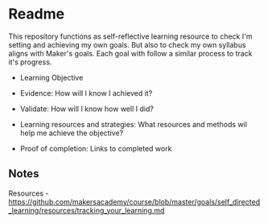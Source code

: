 # Readme

This repository functions as self-reflective learning resource to check I'm setting and achieving my own goals.  But also to check my own syllabus aligns with Maker's goals.
Each goal with follow a similar process to track it's progress.

- Learning Objective

- Evidence: How will I know I achieved it?

- Validate: How will I know how well I did?

- Learning resources and strategies: What resources and methods wil help me achieve the objective?

- Proof of completion: Links to completed work

## Notes
Resources - https://github.com/makersacademy/course/blob/master/goals/self_directed_learning/resources/tracking_your_learning.md
